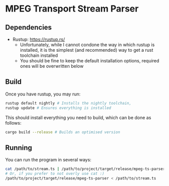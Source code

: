 # MPEG Transport Stream Parser

## Dependencies

 - Rustup: https://rustup.rs/
   - Unfortunately, while I cannot condone the way in which rustup is installed, it is the simplest (and recommended) way to get a rust toolchain installed
   - You should be fine to keep the default installation options, required ones will be overwritten below

## Build

Once you have rustup, you may run:
```bash
rustup default nightly # Installs the nightly toolchain,
rustup update # Ensures everything is installed
```

This should install everything you need to build, which can be done as follows:

```bash
cargo build --release # Builds an optimised version
```

## Running

You can run the program in several ways:
```bash
cat /path/to/stream.ts | /path/to/project/target/release/mpeg-ts-parser
# Or, if you prefer to not overly use cat :)
/path/to/project/target/release/mpeg-ts-parser < /path/to/stream.ts
```

